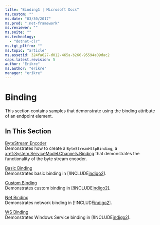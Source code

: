 ```yaml
---
title: "Binding1 | Microsoft Docs"
ms.custom: ""
ms.date: "03/30/2017"
ms.prod: ".net-framework"
ms.reviewer: ""
ms.suite: ""
ms.technology: 
  - "dotnet-clr"
ms.tgt_pltfrm: ""
ms.topic: "article"
ms.assetid: 324fa627-d012-465a-b266-95594a09dac2
caps.latest.revision: 5
author: "Erikre"
ms.author: "erikre"
manager: "erikre"
---
```

# Binding
This section contains samples that demonstrate using the binding attribute of an endpoint element.  
  
## In This Section  
 [ByteStream Encoder](../../../../docs/framework/wcf/samples/bytestream-encoder.md)  
 Demonstrates how to create a `ByteStreamHttpBinding`, a <xref:System.ServiceModel.Channels.Binding> that demonstrates the functionality of the byte stream encoder.  
  
 [Basic Binding](../../../../docs/framework/wcf/samples/basic-binding.md)  
 Demonstrates basic binding in [!INCLUDE[indigo2](../../../../includes/indigo2-md.md)].  
  
 [Custom Binding](../../../../docs/framework/wcf/samples/custom-binding.md)  
 Demonstrates custom binding in [!INCLUDE[indigo2](../../../../includes/indigo2-md.md)].  
  
 [Net Binding](../../../../docs/framework/wcf/samples/net-binding.md)  
 Demonstrates network binding in [!INCLUDE[indigo2](../../../../includes/indigo2-md.md)].  
  
 [WS Binding](../../../../docs/framework/wcf/samples/ws-binding.md)  
 Demonstrates Windows Service binding in [!INCLUDE[indigo2](../../../../includes/indigo2-md.md)].